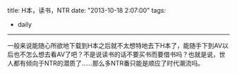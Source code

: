 title: H本，读书，NTR
date: "2013-10-18 2:07:00"
tags:
- daily
---
一般来说能随心所欲地下载到H本之后就不太想特地去下H本了，能随手下到AV以后也不怎么想去看AV了吧？不是说读书的话不要买书而要借书吗？也就是说，世人都有倾向于NTR的潜质了……那么多NTR番只能是顺应了时代潮流吗。